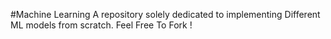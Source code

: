 #Machine Learning
A repository solely dedicated to implementing Different ML models from scratch.
Feel Free To Fork !
